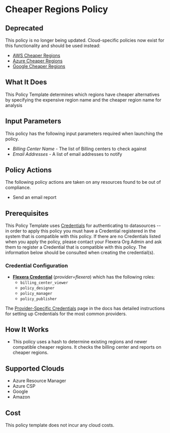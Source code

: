 # Cheaper Regions Policy

## Deprecated

This policy is no longer being updated. Cloud-specific policies now exist for this functionality and should be used instead:

- [AWS Cheaper Regions](https://github.com/flexera-public/policy_templates/tree/master/cost/aws/cheaper_regions/)
- [Azure Cheaper Regions](https://github.com/flexera-public/policy_templates/tree/master/cost/azure/cheaper_regions/)
- [Google Cheaper Regions](https://github.com/flexera-public/policy_templates/tree/master/cost/google/cheaper_regions/)

## What It Does

This Policy Template determines which regions have cheaper alternatives by specifying the expensive region name and the cheaper region name for analysis

## Input Parameters

This policy has the following input parameters required when launching the policy.

- *Billing Center Name* - The list of Billing centers to check against
- *Email Addresses* - A list of email addresses to notify

## Policy Actions

The following policy actions are taken on any resources found to be out of compliance.

- Send an email report

## Prerequisites

This Policy Template uses [Credentials](https://docs.flexera.com/flexera/EN/Automation/ManagingCredentialsExternal.htm) for authenticating to datasources -- in order to apply this policy you must have a Credential registered in the system that is compatible with this policy. If there are no Credentials listed when you apply the policy, please contact your Flexera Org Admin and ask them to register a Credential that is compatible with this policy. The information below should be consulted when creating the credential(s).

### Credential Configuration

- [**Flexera Credential**](https://docs.flexera.com/flexera/EN/Automation/ProviderCredentials.htm) (*provider=flexera*) which has the following roles:
  - `billing_center_viewer`
  - `policy_designer`
  - `policy_manager`
  - `policy_publisher`

The [Provider-Specific Credentials](https://docs.flexera.com/flexera/EN/Automation/ProviderCredentials.htm) page in the docs has detailed instructions for setting up Credentials for the most common providers.

## How It Works

- This policy uses a hash to determine existing regions and newer compatible cheaper regions. It checks the billing center and reports on cheaper regions.

## Supported Clouds

- Azure Resource Manager
- Azure CSP
- Google
- Amazon

## Cost

This policy template does not incur any cloud costs.
